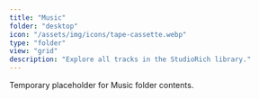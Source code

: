 ```yaml
---
title: "Music"
folder: "desktop"
icon: "/assets/img/icons/tape-cassette.webp"
type: "folder"
view: "grid"
description: "Explore all tracks in the StudioRich library."
---
```


Temporary placeholder for Music folder contents.
